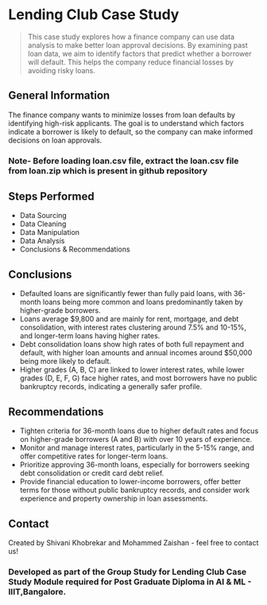 # Lending Club Case Study
> This case study explores how a finance company can use data analysis to make better loan approval decisions. 
By examining past loan data, we aim to identify factors that predict whether a borrower will default. 
This helps the company reduce financial losses by avoiding risky loans.

## General Information
The finance company wants to minimize losses from loan defaults by identifying high-risk applicants. 
The goal is to understand which factors indicate a borrower is likely to default, so the company can make informed decisions on loan approvals.

### Note- Before loading loan.csv file, extract the loan.csv file from loan.zip which is present in github repository

## Steps Performed
- Data Sourcing
- Data Cleaning
- Data Manipulation
- Data Analysis
- Conclusions & Recommendations

## Conclusions
- Defaulted loans are significantly fewer than fully paid loans, with 36-month loans being more common and loans predominantly taken by higher-grade borrowers.
- Loans average $9,800 and are mainly for rent, mortgage, and debt consolidation, with interest rates clustering around 7.5% and 10-15%, and longer-term loans having higher rates.
- Debt consolidation loans show high rates of both full repayment and default, with higher loan amounts and annual incomes around $50,000 being more likely to default.
- Higher grades (A, B, C) are linked to lower interest rates, while lower grades (D, E, F, G) face higher rates, and most borrowers have no public bankruptcy records, indicating a generally safer profile.
  
## Recommendations
- Tighten criteria for 36-month loans due to higher default rates and focus on higher-grade borrowers (A and B) with over 10 years of experience.
- Monitor and manage interest rates, particularly in the 5-15% range, and offer competitive rates for longer-term loans.
- Prioritize approving 36-month loans, especially for borrowers seeking debt consolidation or credit card debt relief.
- Provide financial education to lower-income borrowers, offer better terms for those without public bankruptcy records, and consider work experience and property ownership in loan assessments.

## Contact
Created by Shivani Khobrekar and Mohammed Zaishan - feel free to contact us!

### Developed as part of the Group Study for Lending Club Case Study Module required for Post Graduate Diploma in AI & ML - IIIT,Bangalore.
